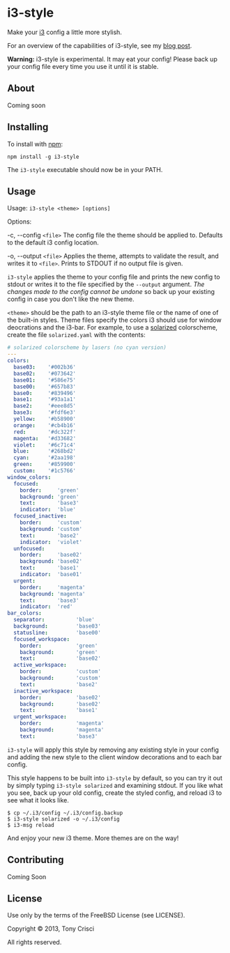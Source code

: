 # i3-style

Make your [i3](http://i3wm.org) config a little more stylish.

For an overview of the capabilities of i3-style, see my [blog post](http://dubstepdish.com/blog/2013/11/06/introducing-i3-style/).

**Warning:** i3-style is experimental. It may eat your config! Please back up your config file every time you use it until it is stable.

## About

Coming soon

## Installing

To install with [npm](https://npmjs.org/):

    npm install -g i3-style

The `i3-style` executable should now be in your PATH.

## Usage

Usage: `i3-style <theme> [options]`

Options:

  -c, --config `<file>`  The config file the theme should be applied to. Defaults to the default i3 config location.

  -o, --output `<file>`  Applies the theme, attempts to validate the result, and writes it to `<file>`. Prints to STDOUT if no output file is given.

`i3-style` applies the theme to your config file and prints the new config to stdout or writes it to the file specified by the `--output` argument. *The changes made to the config cannot be undone* so back up your existing config in case you don't like the new theme.

`<theme>` should be the path to an i3-style theme file or the name of one of the built-in styles. Theme files specify the colors i3 should use for window deocrations and the i3-bar. For example, to use a [solarized](http://ethanschoonover.com/solarized) colorscheme, create the file `solarized.yaml` with the contents:

```YAML
# solarized colorscheme by lasers (no cyan version)
---
colors:
  base03:    '#002b36'
  base02:    '#073642'
  base01:    '#586e75'
  base00:    '#657b83'
  base0:     '#839496'
  base1:     '#93a1a1'
  base2:     '#eee8d5'
  base3:     '#fdf6e3'
  yellow:    '#b58900'
  orange:    '#cb4b16'
  red:       '#dc322f'
  magenta:   '#d33682'
  violet:    '#6c71c4'
  blue:      '#268bd2'
  cyan:      '#2aa198'
  green:     '#859900'
  custom:    '#1c5766'
window_colors:
  focused:
    border:     'green'
    background: 'green'
    text:       'base3'
    indicator:  'blue'
  focused_inactive:
    border:     'custom'
    background: 'custom'
    text:       'base2'
    indicator:  'violet'
  unfocused:
    border:     'base02'
    background: 'base02'
    text:       'base1'
    indicator:  'base01'
  urgent:
    border:     'magenta'
    background: 'magenta'
    text:       'base3'
    indicator:  'red'
bar_colors:
  separator:          'blue'
  background:         'base03'
  statusline:         'base00'
  focused_workspace:
    border:           'green'
    background:       'green'
    text:             'base02'
  active_workspace:
    border:           'custom'
    background:       'custom'
    text:             'base2'
  inactive_workspace:
    border:           'base02'
    background:       'base02'
    text:             'base1'
  urgent_workspace:
    border:           'magenta'
    background:       'magenta'
    text:             'base3'
```

`i3-style` will apply this style by removing any existing style in your config and adding the new style to the client window decorations and to each bar config.

This style happens to be built into `i3-style` by default, so you can try it out by simply typing `i3-style solarized` and examining stdout. If you like what you see, back up your old config, create the styled config, and reload i3 to see what it looks like.

    $ cp ~/.i3/config ~/.i3/config.backup
    $ i3-style solarized -o ~/.i3/config
    $ i3-msg reload

And enjoy your new i3 theme. More themes are on the way!

## Contributing

Coming Soon

## License

Use only by the terms of the FreeBSD License (see LICENSE).

Copyright © 2013, Tony Crisci

All rights reserved.
